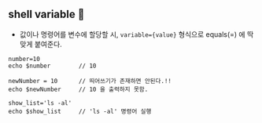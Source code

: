 ## shell variable 👀
* 값이나 명령어를 변수에 할당할 시, `variable={value}` 형식으로 equals(=) 에 딱 맞게 붙여준다.
```shell
number=10
echo $number        // 10 

newNumber = 10      // 띄어쓰기가 존재하면 안된다.!!
echo $newNumber     // 10 을 출력하지 못함.

show_list='ls -al'
echo $show_list     // 'ls -al' 명령어 실행
```
